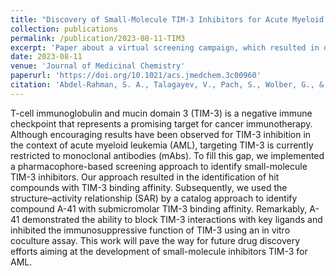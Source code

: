 ```yaml
---
title: "Discovery of Small-Molecule TIM-3 Inhibitors for Acute Myeloid Leukemia Using Pharmacophore-Based Virtual Screening"
collection: publications
permalink: /publication/2023-08-11-TIM3
excerpt: 'Paper about a virtual screening campaign, which resulted in discovery novel TIM-3 inhibitors that are located in the lipophilic canyon of TIM-3.'
date: 2023-08-11
venue: 'Journal of Medicinal Chemistry'
paperurl: 'https://doi.org/10.1021/acs.jmedchem.3c00960'
citation: 'Abdel-Rahman, S. A., Talagayev, V., Pach, S., Wolber, G., & Gabr, M. T. (2023). Discovery of Small-Molecule TIM-3 Inhibitors for Acute Myeloid Leukemia Using Pharmacophore-Based Virtual Screening. <i>Journal of Medicinal Chemistry</i>, 66(16), 11464-11475.'
---
```


T-cell immunoglobulin and mucin domain 3 (TIM-3) is a negative immune checkpoint that represents a promising target for cancer immunotherapy. Although encouraging results have been observed for TIM-3 inhibition in the context of acute myeloid leukemia (AML), targeting TIM-3 is currently restricted to monoclonal antibodies (mAbs). To fill this gap, we implemented a pharmacophore-based screening approach to identify small-molecule TIM-3 inhibitors. Our approach resulted in the identification of hit compounds with TIM-3 binding affinity. Subsequently, we used the structure–activity relationship (SAR) by a catalog approach to identify compound A-41 with submicromolar TIM-3 binding affinity. Remarkably, A-41 demonstrated the ability to block TIM-3 interactions with key ligands and inhibited the immunosuppressive function of TIM-3 using an in vitro coculture assay. This work will pave the way for future drug discovery efforts aiming at the development of small-molecule inhibitors TIM-3 for AML.
